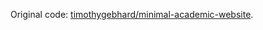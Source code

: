 Original code: [timothygebhard/minimal-academic-website](https://github.com/timothygebhard/minimal-academic-website).